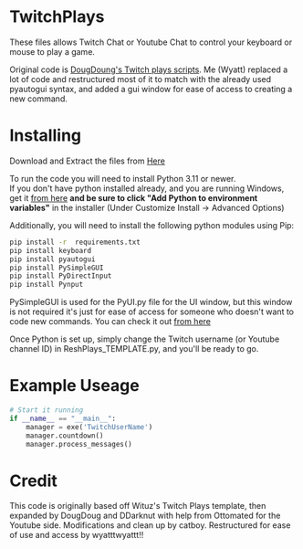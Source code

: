 # TwitchPlays
These files allows Twitch Chat or Youtube Chat to control your keyboard or mouse to play a game.


Original code is [DougDoung's Twitch plays scripts](https://github.com/DougDougGithub/TwitchPlays). Me (Wyatt) replaced a lot of code and restructured most of it to match with the already used pyautogui syntax, and added a gui window for ease of access to creating a new command.


# Installing
Download and Extract the files from [Here](https://github.com/DaBloodyResh/TwitchPlays/archive/refs/heads/main.zip)

To run the code you will need to install Python 3.11 or newer.  
If you don't have python installed already, and you are running Windows, get it [from here]([https://www.python.org/ftp/python/3.10.6/python-3.10.6-amd64.exe](https://www.python.org/downloads/release/python-3110/)) **and be sure to click "Add Python to environment variables"** in the installer (Under Customize Install -> Advanced Options)

Additionally, you will need to install the following python modules using Pip:

```bash
pip install -r  requirements.txt
pip install keyboard
pip install pyautogui
pip install PySimpleGUI
pip install PyDirectInput
pip install Pynput
```

PySimpleGUI is used for the PyUI.py file for the UI window, but this window is not required it's just for ease of access for someone who doesn't want to code new commands. 
You can check it out [from here](https://github.com/PySimpleGUI/PySimpleGUI)

Once Python is set up, simply change the Twitch username (or Youtube channel ID) in ReshPlays_TEMPLATE.py, and you'll be ready to go.

# Example Useage
```py
# Start it running
if __name__ == "__main__":
    manager = exe('TwitchUserName')
    manager.countdown()
    manager.process_messages()
```

# Credit
This code is originally based off Wituz's Twitch Plays template, then expanded by DougDoug and DDarknut with help from Ottomated for the Youtube side. Modifications and clean up by catboy. Restructured for ease of use and access by wyatttwyattt!!
